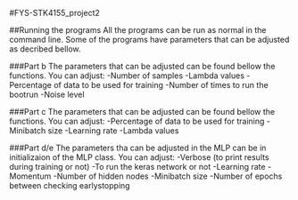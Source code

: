 #FYS-STK4155_project2

##Running the programs
All the programs can be run as normal in the command line. Some of the programs have parameters that can be adjusted as decribed bellow.

###Part b
The parameters that can be adjusted can be found bellow the functions. You can adjust:
-Number of samples
-Lambda values
-Percentage of data to be used for training
-Number of times to run the bootrun
-Noise level

###Part c
The parameters that can be adjusted can be found bellow the functions. You can adjust:
-Percentage of data to be used for training
-Minibatch size
-Learning rate
-Lambda values

###Part d/e
The parameters tha can be adjusted in the MLP can be in initializaion of the MLP class. You can adjust:
-Verbose (to print results during training or not)
-To run the keras network or not
-Learning rate
-Momentum
-Number of hidden nodes
-Minibatch size
-Number of epochs between checking earlystopping
